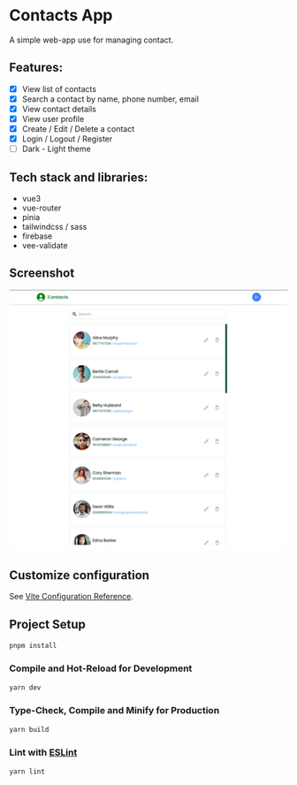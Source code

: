 # Contacts App

A simple web-app use for managing contact.

## Features:

- [x] View list of contacts
- [x] Search a contact by name, phone number, email
- [x] View contact details
- [x] View user profile
- [x] Create / Edit / Delete a contact
- [x] Login / Logout / Register
- [ ] Dark - Light theme

## Tech stack and libraries:

- vue3
- vue-router
- pinia
- tailwindcss / sass
- firebase
- vee-validate

## Screenshot

![Contacts App](./screenshot.png "Contacts App")

## Customize configuration

See [Vite Configuration Reference](https://vitejs.dev/config/).

## Project Setup

```sh
pnpm install

```

### Compile and Hot-Reload for Development

```sh
yarn dev
```

### Type-Check, Compile and Minify for Production

```sh
yarn build
```

### Lint with [ESLint](https://eslint.org/)

```sh
yarn lint
```
